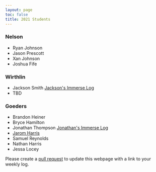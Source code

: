 ```yaml
---
layout: page
toc: false
title: 2021 Students
---
```


### Nelson
* Ryan Johnson
* Jason Prescott
* Xan Johnson
* Joshua Fife

### Wirthlin
* Jackson Smith [Jackson's Immerse Log](https://rjsmith1999.github.io/IMMERSE/pages/log/)
* TBD

### Goeders
* Brandon Heiner
* Bryce Hamilton
* Jonathan Thompson [Jonathan's Immerse Log](https://jonath48.github.io/pages/log/)
* [Jarom Harris](https://jaromharris.github.io/immerse/)
* Samuel Reynolds
* Nathan Harris
* Jessa Locey

Please create a [pull request](https://github.com/byu-cpe/ComputingBootCamp/pulls) to update this webpage with a link to your weekly log.
